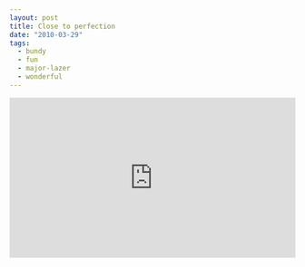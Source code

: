 ```yaml
---
layout: post
title: Close to perfection
date: "2010-03-29"
tags:
  - bundy
  - fun
  - major-lazer
  - wonderful
---
```


<style>.embed-container { position: relative; padding-bottom: 56.25%; height: 0; overflow: hidden; max-width: 100%; } .embed-container iframe, .embed-container object, .embed-container embed { position: absolute; top: 0; left: 0; width: 100%; height: 100%; }</style><div class='embed-container'><iframe src='https://www.youtube.com/embed/kjQ7Axuyp_M' frameborder='0' allowfullscreen></iframe></div>
